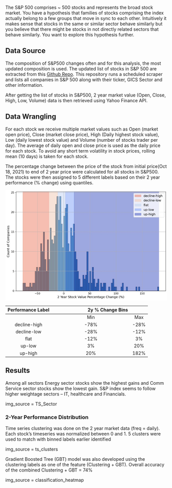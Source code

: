 The S&P 500 comprises ~ 500 stocks and represents the broad stock market. You have a
hypothesis that families of stocks comprising the index actually belong to a few groups that
move in sync to each other. Intuitively it makes sense that stocks in the same or similar sector
behave similarly but you believe that there might be stocks in not directly related sectors that
behave similarly. You want to explore this hypothesis further.

## Data Source

The composition of S&P500 changes often and for this analysis, the most updated composition is used. The updated list of stocks in S&P 500 are extracted from this [Github Repo](https://github.com/datasets/s-and-p-500-companies/tree/main). This repository runs a scheduled scraper and lists all companies in S&P 500 along with their ticker, GICS Sector and other information.

After getting the list of stocks in S&P500, 2 year market value (Open, Close, High, Low, Volume) data is then retrieved using Yahoo Finance API. 


## Data Wrangling

For each stock we receive multiple market values such as Open (market open price), Close (market close price), High (Daily highest stock value), Low (daily lowest stock value) and Volume (number of stocks trader per day). The average of daily open and close price is used as the daily price for each stock. To avoid any short term volatility in stock prices, rolling mean (10 days) is taken for each stock.

The percentage change between the price of the stock from initial price(Oct 18, 2021) to end of 2 year price were calculated for all stocks in S&P500. The stocks were then assigned to 5 different labels based on their 2 year performance (% change) using quantiles. 

![alt text](https://github.com/swami84/SP500/blob/master/results/Performance%20Bins.jpg)

|     Performance Label    	|                   &nbsp;&nbsp;&nbsp;&nbsp;&nbsp;&nbsp;&nbsp;&nbsp;&nbsp;&nbsp;&nbsp;&nbsp;&nbsp;&nbsp;&nbsp;&nbsp;&nbsp;&nbsp;&nbsp;&nbsp;&nbsp;&nbsp;&nbsp;&nbsp;&nbsp;&nbsp;&nbsp;&nbsp;2y % Change Bins    ||
|:------------------------:	|:-----------------------:	|:-----------:	|
|                          	|            Min          	|      Max    	|
|        decline-high      	|           -78%          	|     -28%    	|
|        decline-low       	|           -28%          	|     -12%    	|
|            flat          	|           -12%          	|      3%     	|
|           up-low         	|            3%           	|      20%    	|
|          up-high         	|            20%          	|     182%    	|


## Results

Among all sectors Energy sector stocks show the highest gains
and Comm Service sector stocks show the lowest gain. S&P index seems to follow higher weightage sectors – IT, healthcare and Financials.

img_source = TS_Sector

### 2-Year Performance Distribution

Time series clustering was done on the 2 year market data (freq = daily). Each stock’s timeseries was normalized between 0 and 1. 5 clusters were used to match with binned labels earlier identified


img_source = ts_clusters


Gradient Boosted Tree (GBT) model was also developed using the clustering labels as one of the feature (Clustering  + GBT). Overall accuracy of the combined Clustering  + GBT = 74%

img_source = classification_heatmap






